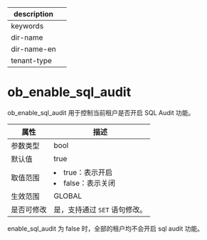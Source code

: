 |description||
|---|---|
|keywords||
|dir-name||
|dir-name-en||
|tenant-type||

# ob_enable_sql_audit

ob_enable_sql_audit 用于控制当前租户是否开启 SQL Audit 功能。

| **属性**  |                                                      **描述**                                                      |
|---------|------------------------------------------------------------------------------------------------------------------|
| 参数类型    | bool                          |
| 默认值     | true                          |
| 取值范围    | <li> true：表示开启   <li> false：表示关闭    |
| 生效范围    | GLOBAL                        |
| 是否可修改  | 是，支持通过 `SET` 语句修改。 |

enable_sql_audit 为 false 时，全部的租户均不会开启 sql audit 功能。

